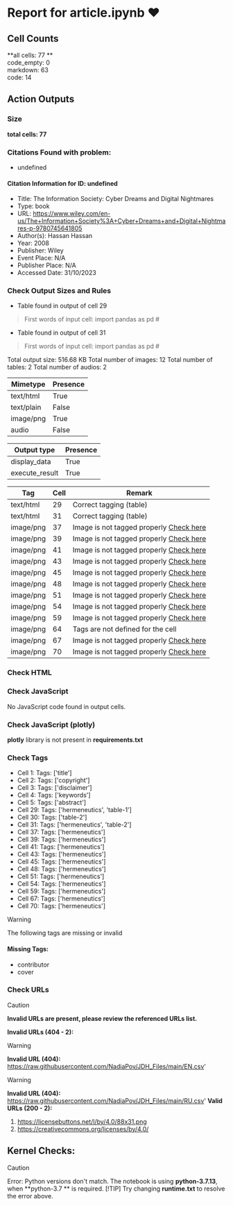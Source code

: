 # Report for article.ipynb ❤ 

## Cell Counts   
**all cells: 77 **  
code_empty: 0   
markdown: 63   
code: 14   

## Action Outputs

### Size
**total cells: 77**

### Citations Found with problem:
- undefined

#### Citation Information for ID: undefined
- Title: The Information Society: Cyber Dreams and Digital Nightmares
- Type: book
- URL: https://www.wiley.com/en-us/The+Information+Society%3A+Cyber+Dreams+and+Digital+Nightmares-p-9780745641805
- Author(s): Hassan Hassan
- Year: 2008
- Publisher: Wiley
- Event Place: N/A
- Publisher Place: N/A
- Accessed Date: 31/10/2023


### Check Output Sizes and Rules
- Table found in output of cell 29
> First words of input cell: import pandas as pd #
- Table found in output of cell 31
> First words of input cell: import pandas as pd #

Total output size: 516.68 KB
Total number of images: 12
Total number of tables: 2
Total number of audios: 2

| Mimetype | Presence |
| --- | --- |
| text/html | True |
| text/plain | False |
| image/png | True |
| audio | False |

| Output type | Presence |
| --- | --- |
| display_data | True |
| execute_result | True |

| Tag | Cell | Remark |
| --- | --- | --- |
| text/html | 29 | Correct tagging (table) |
| text/html | 31 | Correct tagging (table) |
| image/png | 37 | Image is not tagged properly [Check here ](https://journalofdigitalhistory.org/en/notebook-viewer/JTJGcHJveHktZ2l0aHVidXNlcmNvbnRlbnQlMkZqZGgtb2JzZXJ2ZXIlMkZjTUZiRUJTcmlId0QlMkZtYWluJTJGYXJ0aWNsZS5pcHluYg==?idx=37) |
| image/png | 39 | Image is not tagged properly [Check here ](https://journalofdigitalhistory.org/en/notebook-viewer/JTJGcHJveHktZ2l0aHVidXNlcmNvbnRlbnQlMkZqZGgtb2JzZXJ2ZXIlMkZjTUZiRUJTcmlId0QlMkZtYWluJTJGYXJ0aWNsZS5pcHluYg==?idx=39) |
| image/png | 41 | Image is not tagged properly [Check here ](https://journalofdigitalhistory.org/en/notebook-viewer/JTJGcHJveHktZ2l0aHVidXNlcmNvbnRlbnQlMkZqZGgtb2JzZXJ2ZXIlMkZjTUZiRUJTcmlId0QlMkZtYWluJTJGYXJ0aWNsZS5pcHluYg==?idx=41) |
| image/png | 43 | Image is not tagged properly [Check here ](https://journalofdigitalhistory.org/en/notebook-viewer/JTJGcHJveHktZ2l0aHVidXNlcmNvbnRlbnQlMkZqZGgtb2JzZXJ2ZXIlMkZjTUZiRUJTcmlId0QlMkZtYWluJTJGYXJ0aWNsZS5pcHluYg==?idx=43) |
| image/png | 45 | Image is not tagged properly [Check here ](https://journalofdigitalhistory.org/en/notebook-viewer/JTJGcHJveHktZ2l0aHVidXNlcmNvbnRlbnQlMkZqZGgtb2JzZXJ2ZXIlMkZjTUZiRUJTcmlId0QlMkZtYWluJTJGYXJ0aWNsZS5pcHluYg==?idx=45) |
| image/png | 48 | Image is not tagged properly [Check here ](https://journalofdigitalhistory.org/en/notebook-viewer/JTJGcHJveHktZ2l0aHVidXNlcmNvbnRlbnQlMkZqZGgtb2JzZXJ2ZXIlMkZjTUZiRUJTcmlId0QlMkZtYWluJTJGYXJ0aWNsZS5pcHluYg==?idx=48) |
| image/png | 51 | Image is not tagged properly [Check here ](https://journalofdigitalhistory.org/en/notebook-viewer/JTJGcHJveHktZ2l0aHVidXNlcmNvbnRlbnQlMkZqZGgtb2JzZXJ2ZXIlMkZjTUZiRUJTcmlId0QlMkZtYWluJTJGYXJ0aWNsZS5pcHluYg==?idx=51) |
| image/png | 54 | Image is not tagged properly [Check here ](https://journalofdigitalhistory.org/en/notebook-viewer/JTJGcHJveHktZ2l0aHVidXNlcmNvbnRlbnQlMkZqZGgtb2JzZXJ2ZXIlMkZjTUZiRUJTcmlId0QlMkZtYWluJTJGYXJ0aWNsZS5pcHluYg==?idx=54) |
| image/png | 59 | Image is not tagged properly [Check here ](https://journalofdigitalhistory.org/en/notebook-viewer/JTJGcHJveHktZ2l0aHVidXNlcmNvbnRlbnQlMkZqZGgtb2JzZXJ2ZXIlMkZjTUZiRUJTcmlId0QlMkZtYWluJTJGYXJ0aWNsZS5pcHluYg==?idx=59) |
| image/png | 64 | Tags are not defined for the cell |
| image/png | 67 | Image is not tagged properly [Check here ](https://journalofdigitalhistory.org/en/notebook-viewer/JTJGcHJveHktZ2l0aHVidXNlcmNvbnRlbnQlMkZqZGgtb2JzZXJ2ZXIlMkZjTUZiRUJTcmlId0QlMkZtYWluJTJGYXJ0aWNsZS5pcHluYg==?idx=67) |
| image/png | 70 | Image is not tagged properly [Check here ](https://journalofdigitalhistory.org/en/notebook-viewer/JTJGcHJveHktZ2l0aHVidXNlcmNvbnRlbnQlMkZqZGgtb2JzZXJ2ZXIlMkZjTUZiRUJTcmlId0QlMkZtYWluJTJGYXJ0aWNsZS5pcHluYg==?idx=70) |


### Check HTML


### Check JavaScript
No JavaScript code found in output cells.
### Check JavaScript (plotly)
**plotly** library is not present in **requirements.txt**


### Check Tags
- Cell 1: Tags: ['title']
- Cell 2: Tags: ['copyright']
- Cell 3: Tags: ['disclaimer']
- Cell 4: Tags: ['keywords']
- Cell 5: Tags: ['abstract']
- Cell 29: Tags: ['hermeneutics', 'table-1']
- Cell 30: Tags: ['table-2']
- Cell 31: Tags: ['hermeneutics', 'table-2']
- Cell 37: Tags: ['hermeneutics']
- Cell 39: Tags: ['hermeneutics']
- Cell 41: Tags: ['hermeneutics']
- Cell 43: Tags: ['hermeneutics']
- Cell 45: Tags: ['hermeneutics']
- Cell 48: Tags: ['hermeneutics']
- Cell 51: Tags: ['hermeneutics']
- Cell 54: Tags: ['hermeneutics']
- Cell 59: Tags: ['hermeneutics']
- Cell 67: Tags: ['hermeneutics']
- Cell 70: Tags: ['hermeneutics']
> [!WARNING]
> The following tags are missing or invalid

#### Missing Tags:
- contributor
- cover


### Check URLs


> [!CAUTION]
> **Invalid URLs are present, please review the referenced URLs list.**

**Invalid URLs (404 - 2):**


> [!WARNING]
> **Invalid URL (404):** https://raw.githubusercontent.com/NadiaPov/JDH_Files/main/EN.csv'

> [!WARNING]
> **Invalid URL (404):** https://raw.githubusercontent.com/NadiaPov/JDH_Files/main/RU.csv'
**Valid URLs (200 - 2):**

1. https://licensebuttons.net/l/by/4.0/88x31.png
2. https://creativecommons.org/licenses/by/4.0/

## Kernel Checks: 

> [!CAUTION]
 > Error: Python versions don't match. The notebook is using **python-3.7.13**, when **python-3.7
** is required.
> [!TIP]
 > Try changing **runtime.txt** to resolve the error above.
